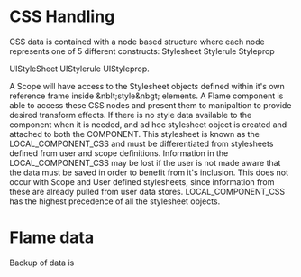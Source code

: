 # CSS Handling



CSS data is contained with a node based structure where each node represents one of 5 different constructs:
Stylesheet
Stylerule
Styleprop

UIStyleSheet
UIStylerule
UIStyleprop.

A Scope will have access to the Stylesheet objects defined within it's own reference frame inside &nblt;style&nbgt; elements. A Flame component is able to access these CSS nodes and present them to manipaltion to provide desired transform effects. If there is no style data available to the component when it is needed, and ad hoc stylesheet object is created and attached to both the COMPONENT. This stylesheet is known as the LOCAL_COMPONENT_CSS and must be differentiated from stylesheets defined from user and scope definitions. Information in the LOCAL_COMPONENT_CSS may be lost if the user is not made aware that the data must be saved in order to benefit from it's inclusion. This does not occur with Scope and User defined stylesheets, since information from these are already pulled from user data stores. LOCAL_COMPONENT_CSS has the highest precedence of all the stylesheet objects.


# Flame data


Backup of data is 